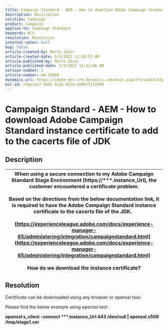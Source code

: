 ```yaml
---
title: Campaign Standard - AEM - How to download Adobe Campaign Standard instance certificate to add to the cacerts file of JDK
description: Description
solution: Campaign
product: Campaign
applies-to: Campaign Standard
keywords: KCS
resolution: Resolution
internal-notes: null
bug: false
article-created-by: Marta Zator
article-created-date: 5/5/2022 11:10:53 AM
article-published-by: Marta Zator
article-published-date: 5/5/2022 11:12:06 AM
version-number: 2
article-number: KA-15088
dynamics-url: https://adobe-ent.crm.dynamics.com/main.aspx?forceUCI=1&pagetype=entityrecord&etn=knowledgearticle&id=16f10f06-64cc-ec11-a7b5-6045bd00dbbc
exl-id: 23be1ae7-4491-4c16-912d-a00bff1f2090
---
```

# Campaign Standard - AEM - How to download Adobe Campaign Standard instance certificate to add to the cacerts file of JDK

## Description



| When using a secure connection to my Adobe Campaign Standard Stage Environment (<b>https://\*\*\*.instance_Url</b>), the customer encountered a certificate problem.<br><br>  Based on the directions from the below documentation link,​ it is required to have the Adobe Campaign Standard instance certificate to the cacerts file of the JDK.  <br><br>[https://experienceleague.adobe.com/docs/experience-manager-65/administering/integration/campaignstandard.html](https://experienceleague.adobe.com/docs/experience-manager-65/administering/integration/campaignstandard.html)<br><br>  How do we download the instance certificate? |
| --- |



## Resolution


Certificate can be downloaded using any browser or openssl tool:

 Please find the below example using openssl tool:

<b>openssl s_client -connect \*\*\*.instance_Url:443  /dev/null | openssl x509  /tmp/stage1.cer</b>
